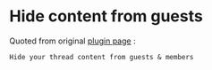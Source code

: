 # Hide content from guests
Quoted from original [plugin page](https://community.mybb.com/mods.php?action=view&pid=313) :

    Hide your thread content from guests & members
